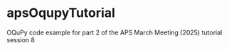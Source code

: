 # apsOqupyTutorial
OQuPy code example for part 2 of the APS March Meeting (2025) tutorial session 8 
